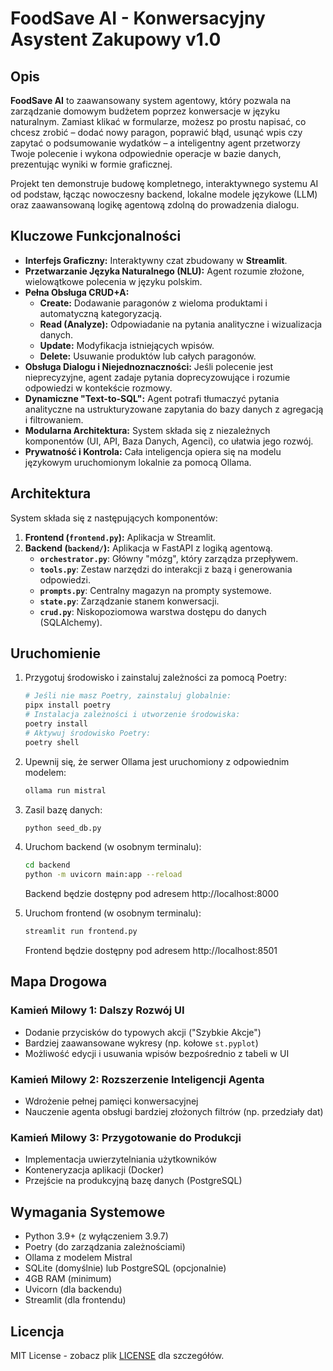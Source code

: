 # FoodSave AI - Konwersacyjny Asystent Zakupowy v1.0

## Opis

**FoodSave AI** to zaawansowany system agentowy, który pozwala na zarządzanie domowym budżetem poprzez konwersacje w języku naturalnym. Zamiast klikać w formularze, możesz po prostu napisać, co chcesz zrobić – dodać nowy paragon, poprawić błąd, usunąć wpis czy zapytać o podsumowanie wydatków – a inteligentny agent przetworzy Twoje polecenie i wykona odpowiednie operacje w bazie danych, prezentując wyniki w formie graficznej.

Projekt ten demonstruje budowę kompletnego, interaktywnego systemu AI od podstaw, łącząc nowoczesny backend, lokalne modele językowe (LLM) oraz zaawansowaną logikę agentową zdolną do prowadzenia dialogu.

## Kluczowe Funkcjonalności

* **Interfejs Graficzny:** Interaktywny czat zbudowany w **Streamlit**.
* **Przetwarzanie Języka Naturalnego (NLU):** Agent rozumie złożone, wielowątkowe polecenia w języku polskim.
* **Pełna Obsługa CRUD+A:**
    * **Create:** Dodawanie paragonów z wieloma produktami i automatyczną kategoryzacją.
    * **Read (Analyze):** Odpowiadanie na pytania analityczne i wizualizacja danych.
    * **Update:** Modyfikacja istniejących wpisów.
    * **Delete:** Usuwanie produktów lub całych paragonów.
* **Obsługa Dialogu i Niejednoznaczności:** Jeśli polecenie jest nieprecyzyjne, agent zadaje pytania doprecyzowujące i rozumie odpowiedzi w kontekście rozmowy.
* **Dynamiczne "Text-to-SQL":** Agent potrafi tłumaczyć pytania analityczne na ustrukturyzowane zapytania do bazy danych z agregacją i filtrowaniem.
* **Modularna Architektura:** System składa się z niezależnych komponentów (UI, API, Baza Danych, Agenci), co ułatwia jego rozwój.
* **Prywatność i Kontrola:** Cała inteligencja opiera się na modelu językowym uruchomionym lokalnie za pomocą Ollama.

## Architektura

System składa się z następujących komponentów:
1. **Frontend (`frontend.py`):** Aplikacja w Streamlit.
2. **Backend (`backend/`):** Aplikacja w FastAPI z logiką agentową.
    * **`orchestrator.py`**: Główny "mózg", który zarządza przepływem.
    * **`tools.py`**: Zestaw narzędzi do interakcji z bazą i generowania odpowiedzi.
    * **`prompts.py`**: Centralny magazyn na prompty systemowe.
    * **`state.py`**: Zarządzanie stanem konwersacji.
    * **`crud.py`**: Niskopoziomowa warstwa dostępu do danych (SQLAlchemy).

## Uruchomienie

1. Przygotuj środowisko i zainstaluj zależności za pomocą Poetry:
   ```bash
   # Jeśli nie masz Poetry, zainstaluj globalnie:
   pipx install poetry
   # Instalacja zależności i utworzenie środowiska:
   poetry install
   # Aktywuj środowisko Poetry:
   poetry shell
   ```

2. Upewnij się, że serwer Ollama jest uruchomiony z odpowiednim modelem:
   ```bash
   ollama run mistral
   ```

3. Zasil bazę danych:
   ```bash
   python seed_db.py
   ```

4. Uruchom backend (w osobnym terminalu):
   ```bash
   cd backend
   python -m uvicorn main:app --reload
   ```
   Backend będzie dostępny pod adresem http://localhost:8000

5. Uruchom frontend (w osobnym terminalu):
   ```bash
   streamlit run frontend.py
   ```
   Frontend będzie dostępny pod adresem http://localhost:8501

## Mapa Drogowa

### Kamień Milowy 1: Dalszy Rozwój UI
* Dodanie przycisków do typowych akcji ("Szybkie Akcje")
* Bardziej zaawansowane wykresy (np. kołowe `st.pyplot`)
* Możliwość edycji i usuwania wpisów bezpośrednio z tabeli w UI

### Kamień Milowy 2: Rozszerzenie Inteligencji Agenta
* Wdrożenie pełnej pamięci konwersacyjnej
* Nauczenie agenta obsługi bardziej złożonych filtrów (np. przedziały dat)

### Kamień Milowy 3: Przygotowanie do Produkcji
* Implementacja uwierzytelniania użytkowników
* Konteneryzacja aplikacji (Docker)
* Przejście na produkcyjną bazę danych (PostgreSQL)

## Wymagania Systemowe

* Python 3.9+ (z wyłączeniem 3.9.7)
* Poetry (do zarządzania zależnościami)
* Ollama z modelem Mistral
* SQLite (domyślnie) lub PostgreSQL (opcjonalnie)
* 4GB RAM (minimum)
* Uvicorn (dla backendu)
* Streamlit (dla frontendu)

## Licencja

MIT License - zobacz plik [LICENSE](LICENSE) dla szczegółów.
